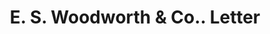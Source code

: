 ---
doi: 10.7916/D8RF767M
date_other: '1911'
date_other_textual: '1911'
form: correspondence
genre:
- Letters (correspondence)
name:
- E. S. Woodworth & Co.
object_in_context_url: https://biggert.cul.columbia.edu/items/view/ave_biggert_01811
subject_hierarchical_geographic:
- Minneapolis, Minnesota, United States
subject_name:
- E. S. Woodworth & Co.
title: E. S. Woodworth & Co.. Letter
sort_title: E. S. Woodworth & Co.. Letter
call_number: ave_biggert_01811
coordinates:
- 44.983333333333334,-93.26666666666667
pid: ave_biggert_01811
identifiers: ave_biggert_01811
thumbnail: https://derivativo-1.library.columbia.edu/iiif/2/ldpd:490878/full/!256,256/0/native.jpg
permalink: "/biggert/ave_biggert_01811/"
layout: iiif-image-page
---